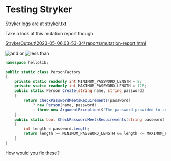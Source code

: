 # Testing Stryker

Stryker logs are at [stryker.txt](https://raw.githubusercontent.com/patstha/mydotnet/master/docs/StrykerOutput/output.txt). 

Take a look at this mutation report though

[StrykerOutput\2023-05-06.03-53-34\reports\mutation-report.html](/StrykerOutput/2023-05-06.03-53-34/reports/mutation-report.html) 

![and or](/assets/stryker-andor.png)
![less than](/assets/stryker-lessthan.png)

```csharp
namespace hellolib;

public static class PersonFactory
{
    private static readonly int MINIMUM_PASSWORD_LENGTH = 8;
    private static readonly int MAXIMUM_PASSWORD_LENGTH = 128;
    public static Person Create(string name, string password)
    {
        return CheckPasswordMeetsRequirements(password)
            ? new Person(name, password)
            : throw new ArgumentException($"The password provided to create user {name} is not valid. A password must have a minimum length no shorter than {MINIMUM_PASSWORD_LENGTH} and no longer than {MAXIMUM_PASSWORD_LENGTH}.");
    }
    public static bool CheckPasswordMeetsRequirements(string password)
    {
        int length = password.Length;
        return length >= MINIMUM_PASSWORD_LENGTH && length <= MAXIMUM_PASSWORD_LENGTH;
    }
}
```

How would you fix these? 
